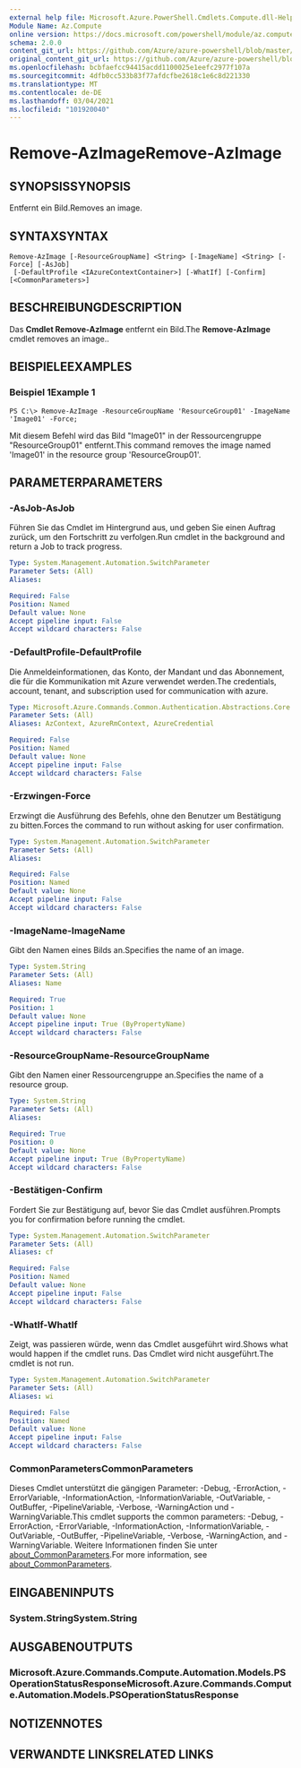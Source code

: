 ```yaml
---
external help file: Microsoft.Azure.PowerShell.Cmdlets.Compute.dll-Help.xml
Module Name: Az.Compute
online version: https://docs.microsoft.com/powershell/module/az.compute/remove-azimage
schema: 2.0.0
content_git_url: https://github.com/Azure/azure-powershell/blob/master/src/Compute/Compute/help/Remove-AzImage.md
original_content_git_url: https://github.com/Azure/azure-powershell/blob/master/src/Compute/Compute/help/Remove-AzImage.md
ms.openlocfilehash: bcbfaefcc94415acdd1100025e1eefc2977f107a
ms.sourcegitcommit: 4dfb0cc533b83f77afdcfbe2618c1e6c8d221330
ms.translationtype: MT
ms.contentlocale: de-DE
ms.lasthandoff: 03/04/2021
ms.locfileid: "101920040"
---
```

# <span data-ttu-id="3c379-101">Remove-AzImage</span><span class="sxs-lookup"><span data-stu-id="3c379-101">Remove-AzImage</span></span>

## <span data-ttu-id="3c379-102">SYNOPSIS</span><span class="sxs-lookup"><span data-stu-id="3c379-102">SYNOPSIS</span></span>
<span data-ttu-id="3c379-103">Entfernt ein Bild.</span><span class="sxs-lookup"><span data-stu-id="3c379-103">Removes an image.</span></span>

## <span data-ttu-id="3c379-104">SYNTAX</span><span class="sxs-lookup"><span data-stu-id="3c379-104">SYNTAX</span></span>

```
Remove-AzImage [-ResourceGroupName] <String> [-ImageName] <String> [-Force] [-AsJob]
 [-DefaultProfile <IAzureContextContainer>] [-WhatIf] [-Confirm] [<CommonParameters>]
```

## <span data-ttu-id="3c379-105">BESCHREIBUNG</span><span class="sxs-lookup"><span data-stu-id="3c379-105">DESCRIPTION</span></span>
<span data-ttu-id="3c379-106">Das **Cmdlet Remove-AzImage** entfernt ein Bild.</span><span class="sxs-lookup"><span data-stu-id="3c379-106">The **Remove-AzImage** cmdlet removes an image..</span></span>

## <span data-ttu-id="3c379-107">BEISPIELE</span><span class="sxs-lookup"><span data-stu-id="3c379-107">EXAMPLES</span></span>

### <span data-ttu-id="3c379-108">Beispiel 1</span><span class="sxs-lookup"><span data-stu-id="3c379-108">Example 1</span></span>
```
PS C:\> Remove-AzImage -ResourceGroupName 'ResourceGroup01' -ImageName 'Image01' -Force;
```

<span data-ttu-id="3c379-109">Mit diesem Befehl wird das Bild "Image01" in der Ressourcengruppe "ResourceGroup01" entfernt.</span><span class="sxs-lookup"><span data-stu-id="3c379-109">This command removes the image named 'Image01' in the resource group 'ResourceGroup01'.</span></span>

## <span data-ttu-id="3c379-110">PARAMETER</span><span class="sxs-lookup"><span data-stu-id="3c379-110">PARAMETERS</span></span>

### <span data-ttu-id="3c379-111">-AsJob</span><span class="sxs-lookup"><span data-stu-id="3c379-111">-AsJob</span></span>
<span data-ttu-id="3c379-112">Führen Sie das Cmdlet im Hintergrund aus, und geben Sie einen Auftrag zurück, um den Fortschritt zu verfolgen.</span><span class="sxs-lookup"><span data-stu-id="3c379-112">Run cmdlet in the background and return a Job to track progress.</span></span>

```yaml
Type: System.Management.Automation.SwitchParameter
Parameter Sets: (All)
Aliases:

Required: False
Position: Named
Default value: None
Accept pipeline input: False
Accept wildcard characters: False
```

### <span data-ttu-id="3c379-113">-DefaultProfile</span><span class="sxs-lookup"><span data-stu-id="3c379-113">-DefaultProfile</span></span>
<span data-ttu-id="3c379-114">Die Anmeldeinformationen, das Konto, der Mandant und das Abonnement, die für die Kommunikation mit Azure verwendet werden.</span><span class="sxs-lookup"><span data-stu-id="3c379-114">The credentials, account, tenant, and subscription used for communication with azure.</span></span>

```yaml
Type: Microsoft.Azure.Commands.Common.Authentication.Abstractions.Core.IAzureContextContainer
Parameter Sets: (All)
Aliases: AzContext, AzureRmContext, AzureCredential

Required: False
Position: Named
Default value: None
Accept pipeline input: False
Accept wildcard characters: False
```

### <span data-ttu-id="3c379-115">-Erzwingen</span><span class="sxs-lookup"><span data-stu-id="3c379-115">-Force</span></span>
<span data-ttu-id="3c379-116">Erzwingt die Ausführung des Befehls, ohne den Benutzer um Bestätigung zu bitten.</span><span class="sxs-lookup"><span data-stu-id="3c379-116">Forces the command to run without asking for user confirmation.</span></span>

```yaml
Type: System.Management.Automation.SwitchParameter
Parameter Sets: (All)
Aliases:

Required: False
Position: Named
Default value: None
Accept pipeline input: False
Accept wildcard characters: False
```

### <span data-ttu-id="3c379-117">-ImageName</span><span class="sxs-lookup"><span data-stu-id="3c379-117">-ImageName</span></span>
<span data-ttu-id="3c379-118">Gibt den Namen eines Bilds an.</span><span class="sxs-lookup"><span data-stu-id="3c379-118">Specifies the name of an image.</span></span>

```yaml
Type: System.String
Parameter Sets: (All)
Aliases: Name

Required: True
Position: 1
Default value: None
Accept pipeline input: True (ByPropertyName)
Accept wildcard characters: False
```

### <span data-ttu-id="3c379-119">-ResourceGroupName</span><span class="sxs-lookup"><span data-stu-id="3c379-119">-ResourceGroupName</span></span>
<span data-ttu-id="3c379-120">Gibt den Namen einer Ressourcengruppe an.</span><span class="sxs-lookup"><span data-stu-id="3c379-120">Specifies the name of a resource group.</span></span>

```yaml
Type: System.String
Parameter Sets: (All)
Aliases:

Required: True
Position: 0
Default value: None
Accept pipeline input: True (ByPropertyName)
Accept wildcard characters: False
```

### <span data-ttu-id="3c379-121">-Bestätigen</span><span class="sxs-lookup"><span data-stu-id="3c379-121">-Confirm</span></span>
<span data-ttu-id="3c379-122">Fordert Sie zur Bestätigung auf, bevor Sie das Cmdlet ausführen.</span><span class="sxs-lookup"><span data-stu-id="3c379-122">Prompts you for confirmation before running the cmdlet.</span></span>

```yaml
Type: System.Management.Automation.SwitchParameter
Parameter Sets: (All)
Aliases: cf

Required: False
Position: Named
Default value: None
Accept pipeline input: False
Accept wildcard characters: False
```

### <span data-ttu-id="3c379-123">-WhatIf</span><span class="sxs-lookup"><span data-stu-id="3c379-123">-WhatIf</span></span>
<span data-ttu-id="3c379-124">Zeigt, was passieren würde, wenn das Cmdlet ausgeführt wird.</span><span class="sxs-lookup"><span data-stu-id="3c379-124">Shows what would happen if the cmdlet runs.</span></span>
<span data-ttu-id="3c379-125">Das Cmdlet wird nicht ausgeführt.</span><span class="sxs-lookup"><span data-stu-id="3c379-125">The cmdlet is not run.</span></span>

```yaml
Type: System.Management.Automation.SwitchParameter
Parameter Sets: (All)
Aliases: wi

Required: False
Position: Named
Default value: None
Accept pipeline input: False
Accept wildcard characters: False
```

### <span data-ttu-id="3c379-126">CommonParameters</span><span class="sxs-lookup"><span data-stu-id="3c379-126">CommonParameters</span></span>
<span data-ttu-id="3c379-127">Dieses Cmdlet unterstützt die gängigen Parameter: -Debug, -ErrorAction, -ErrorVariable, -InformationAction, -InformationVariable, -OutVariable, -OutBuffer, -PipelineVariable, -Verbose, -WarningAction und -WarningVariable.</span><span class="sxs-lookup"><span data-stu-id="3c379-127">This cmdlet supports the common parameters: -Debug, -ErrorAction, -ErrorVariable, -InformationAction, -InformationVariable, -OutVariable, -OutBuffer, -PipelineVariable, -Verbose, -WarningAction, and -WarningVariable.</span></span> <span data-ttu-id="3c379-128">Weitere Informationen finden Sie unter [about_CommonParameters](http://go.microsoft.com/fwlink/?LinkID=113216).</span><span class="sxs-lookup"><span data-stu-id="3c379-128">For more information, see [about_CommonParameters](http://go.microsoft.com/fwlink/?LinkID=113216).</span></span>

## <span data-ttu-id="3c379-129">EINGABEN</span><span class="sxs-lookup"><span data-stu-id="3c379-129">INPUTS</span></span>

### <span data-ttu-id="3c379-130">System.String</span><span class="sxs-lookup"><span data-stu-id="3c379-130">System.String</span></span>

## <span data-ttu-id="3c379-131">AUSGABEN</span><span class="sxs-lookup"><span data-stu-id="3c379-131">OUTPUTS</span></span>

### <span data-ttu-id="3c379-132">Microsoft.Azure.Commands.Compute.Automation.Models.PSOperationStatusResponse</span><span class="sxs-lookup"><span data-stu-id="3c379-132">Microsoft.Azure.Commands.Compute.Automation.Models.PSOperationStatusResponse</span></span>

## <span data-ttu-id="3c379-133">NOTIZEN</span><span class="sxs-lookup"><span data-stu-id="3c379-133">NOTES</span></span>

## <span data-ttu-id="3c379-134">VERWANDTE LINKS</span><span class="sxs-lookup"><span data-stu-id="3c379-134">RELATED LINKS</span></span>
